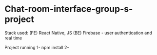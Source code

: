# Chat-room-interface-group-s-project

Stack used:
(FE) React Native, JS
(BE) Firebase - user authentication and real time

Project running 
1- npm install
2-
